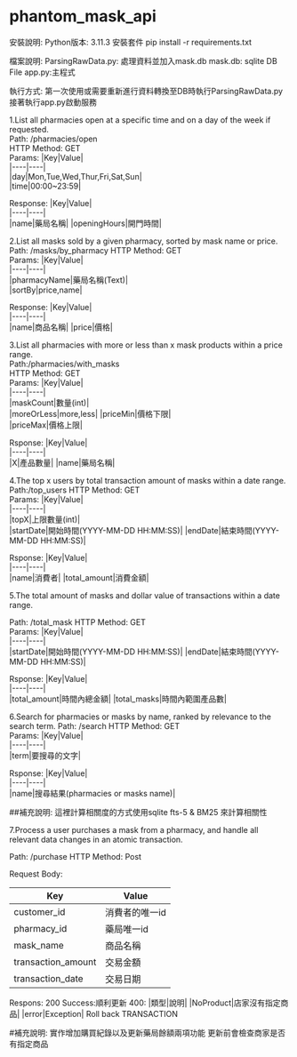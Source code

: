 # phantom_mask_api

安裝說明:
Python版本: 3.11.3
安裝套件 pip install -r requirements.txt


檔案說明:
ParsingRawData.py: 處理資料並加入mask.db
mask.db: sqlite DB File
app.py:主程式

執行方式:
第一次使用或需要重新進行資料轉換至DB時執行ParsingRawData.py
接著執行app.py啟動服務


1.List all pharmacies open at a specific time and on a day of the week if requested.  
Path: /pharmacies/open  
HTTP Method: GET  
Params:
|Key|Value|  
|----|----|  
|day|Mon,Tue,Wed,Thur,Fri,Sat,Sun|  
|time|00:00~23:59|

Response:
|Key|Value|  
|----|----|  
|name|藥局名稱|
|openingHours|開門時間|

2.List all masks sold by a given pharmacy, sorted by mask name or price.
Path: /masks/by_pharmacy
HTTP Method: GET  
Params:
|Key|Value|  
|----|----|  
|pharmacyName|藥局名稱(Text)|  
|sortBy|price,name|

Response:
|Key|Value|  
|----|----|  
|name|商品名稱|
|price|價格|


3.List all pharmacies with more or less than x mask products within a price range.  
Path:/pharmacies/with_masks  
HTTP Method: GET  
Params:
|Key|Value|  
|----|----|  
|maskCount|數量(int)|  
|moreOrLess|more,less|
|priceMin|價格下限|  
|priceMax|價格上限|

Rsponse:
|Key|Value|  
|----|----|  
|X|產品數量|
|name|藥局名稱|


4.The top x users by total transaction amount of masks within a date range.
Path:/top_users 
HTTP Method: GET  
Params:
|Key|Value|  
|----|----|  
|topX|上限數量(int)|  
|startDate|開始時間(YYYY-MM-DD HH:MM:SS)|
|endDate|結束時間(YYYY-MM-DD HH:MM:SS)|  

Rsponse:
|Key|Value|  
|----|----|  
|name|消費者|
|total_amount|消費金額|

5.The total amount of masks and dollar value of transactions within a date range.

Path: /total_mask
HTTP Method: GET  
Params:
|Key|Value|  
|----|----|  
|startDate|開始時間(YYYY-MM-DD HH:MM:SS)|
|endDate|結束時間(YYYY-MM-DD HH:MM:SS)| 

Rsponse:
|Key|Value|  
|----|----|  
|total_amount|時間內總金額|
|total_masks|時間內範圍產品數|



6.Search for pharmacies or masks by name, ranked by relevance to the search term.
Path: /search
HTTP Method: GET  
Params:
|Key|Value|  
|----|----|  
|term|要搜尋的文字|

Rsponse:
|Key|Value|  
|----|----|  
|name|搜尋結果(pharmacies or masks name)|

##補充說明: 這裡計算相關度的方式使用sqlite fts-5 & BM25 來計算相關性


7.Process a user purchases a mask from a pharmacy, and handle all relevant data changes in an atomic transaction.

Path: /purchase
HTTP Method: Post

Request Body:

|Key|Value|  
|----|----|  
|customer_id|消費者的唯一id|
|pharmacy_id|藥局唯一id|
|mask_name|商品名稱|
|transaction_amount|交易金額|
|transaction_date|交易日期|


Respons:
200 Success:順利更新
400:
|類型|說明|
|NoProduct|店家沒有指定商品|
|error|Exception|
Roll back TRANSACTION

#補充說明:
實作增加購買紀錄以及更新藥局餘額兩項功能
更新前會檢查商家是否有指定商品

